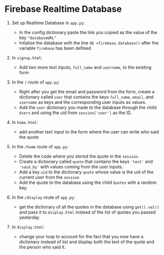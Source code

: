# Firebase Realtime Database

1. Set up Realtime Database in `app.py`:
   - In the config dictionary paste the link you copied as the value of the key `"databaseURL"`
   - Intialize the database with the line `db =firebase.database()` after the variable `firebase` has been defined


3. In `signup.html`:
   - Add two more text inputs, `full_name` and `username`, to the existing form 

5. In the `/` route of `app.py`:
    - Right after you get the email and password from the form, create a dictionary called `user` that contains the keys `full_name`, `email`, and `username` as keys and the corresponding user inputs as values.
    - Add the `user` dictionary you made to the database through the child `Users` and using the uid from `session['user']` as the ID.
      
6. In `home.html`:
   - add another text input to the form where the user can write who said the quote
   
8. In the `/home` route of `app.py`:
    - Delete the code where you stored the quote in the `session`.
    - Create a dictionary called `quote` that contains the keys `'text'` and `'said_by'` with values coming from the user inputs.
    - Add a key `uid` to the dictionary `quote` whose value is the uid of the current user from the `session`
    - Add the quote to the database using the child `Quotes` with a random key.
  
9. In the `/display` route of `app.py`:
    - get the dictionary of all the quotes in the database using `get().val()` and pass it to `display.html` instead of the list of quotes you passed yesterday

10. In `display.html`:
    - change your loop to account for the fact that you now have a dictionary instead of list and display both the text of the quote and the person who said it.
        

